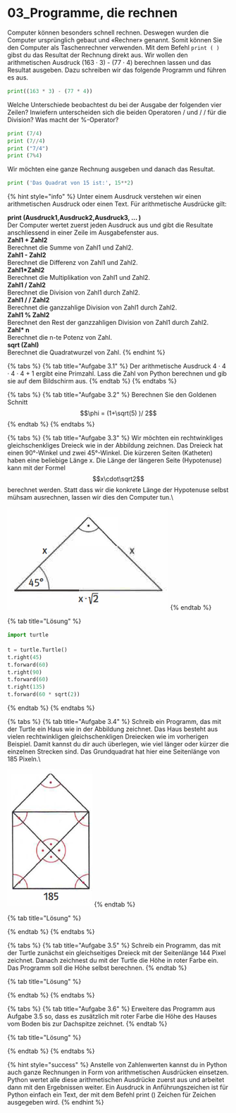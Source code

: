 # 03\_Programme, die rechnen

Computer können besonders schnell rechnen. Deswegen wurden die Computer ursprünglich gebaut und «Rechner» genannt. Somit können Sie den Computer als Taschenrechner verwenden. Mit dem Befehl `print ( )` gibst du das Resultat der Rechnung direkt aus. Wir wollen den arithmetischen Ausdruck (163 · 3) - (77 · 4) berechnen lassen und das Resultat ausgeben. Dazu schreiben wir das folgende Programm und führen es aus.

```python
print((163 * 3) - (77 * 4))
```

Welche Unterschiede beobachtest du bei der Ausgabe der folgenden vier Zeilen? Inwiefern unterscheiden sich die beiden Operatoren / und / / für die Division? Was macht der %-Operator?

```python
print (7/4)
print (7//4)
print ("7/4")
print (7%4)
```

Wir möchten eine ganze Rechnung ausgeben und danach das Resultat.

```python
print ('Das Quadrat von 15 ist:', 15**2)
```

{% hint style="info" %}
Unter einem Ausdruck verstehen wir einen arithmetischen Ausdruck oder einen Text. Für arithmetische Ausdrücke gilt:

**print (Ausdruck1,Ausdruck2,Ausdruck3, ... )**\
Der Computer wertet zuerst jeden Ausdruck aus und gibt die Resultate anschliessend in einer Zeile im Ausgabefenster aus.\
**Zahl1 + Zahl2**\
Berechnet die Summe von Zahl1 und Zahl2.\
**Zahl1 - Zahl2**\
Berechnet die Differenz von Zahl1 und Zahl2.\
**Zahl1\*Zahl2**\
Berechnet die Multiplikation von Zahl1 und Zahl2.\
**Zahl1 / Zahl2** \
Berechnet die Division von Zahl1 durch Zahl2.\
**Zahl1 / / Zahl2**\
Berechnet die ganzzahlige Division von Zahl1 durch Zahl2.\
**Zahl1 % Zahl2**\
Berechnet den Rest der ganzzahligen Division von Zahl1 durch Zahl2.\
**Zahl\* n**\
Berechnet die n-te Potenz von Zahl.\
**sqrt (Zahl)**\
Berechnet die Quadratwurzel von Zahl.
{% endhint %}

{% tabs %}
{% tab title="Aufgabe 3.1" %}
Der arithmetische Ausdruck 4 · 4 · 4 · 4 + 1 ergibt eine Primzahl. Lass die Zahl von Python berechnen und gib sie auf dem Bildschirm aus.
{% endtab %}
{% endtabs %}

{% tabs %}
{% tab title="Aufgabe 3.2" %}
Berechnen Sie den Goldenen Schnitt $$\phi = (1+\sqrt(5) )/ 2$$&#x20;
{% endtab %}
{% endtabs %}

{% tabs %}
{% tab title="Aufgabe 3.3" %}
Wir möchten ein rechtwinkliges gleichschenkliges Dreieck wie in der Abbildung zeichnen. Das Dreieck hat einen 90°-Winkel und zwei 45°-Winkel. Die kürzeren Seiten (Katheten) haben eine beliebige Länge x. Die Länge der längeren Seite (Hypotenuse) kann mit der Formel $$x\cdot\sqrt2$$ berechnet werden. Statt dass wir die konkrete Länge der Hypotenuse selbst mühsam ausrechnen, lassen wir dies den Computer tun.\


![Gleichschenkliges Dreieck](<../../.gitbook/assets/grafik (30).png>)
{% endtab %}

{% tab title="Lösung" %}
```python
import turtle

t = turtle.Turtle()
t.right(45)
t.forward(60)
t.right(90)
t.forward(60)
t.right(135)
t.forward(60 * sqrt(2))
```
{% endtab %}
{% endtabs %}

{% tabs %}
{% tab title="Aufgabe 3.4" %}
Schreib ein Programm, das mit der Turtle ein Haus wie in der Abbildung zeichnet. Das Haus besteht aus vielen rechtwinkligen gleichschenkligen Drei­ecken wie im vorherigen Beispiel. Damit kannst du dir auch überlegen, wie viel länger oder kürzer die einzelnen Strecken sind. Das Grundquadrat hat hier eine Seiten­länge von 185 Pixeln.\


![](<../../.gitbook/assets/grafik (31).png>)
{% endtab %}

{% tab title="Lösung" %}

{% endtab %}
{% endtabs %}

{% tabs %}
{% tab title="Aufgabe 3.5" %}
Schreib ein Programm, das mit der Turtle zunächst ein gleichseitiges Dreieck mit der Seitenlänge 144 Pixel zeichnet. Danach zeichnest du mit der Turtle die Höhe in roter Farbe ein. Das Programm soll die Höhe selbst berechnen.
{% endtab %}

{% tab title="Lösung" %}

{% endtab %}
{% endtabs %}

{% tabs %}
{% tab title="Aufgabe 3.6" %}
Erweitere das Programm aus Aufgabe 3.5 so, dass es zusätzlich mit roter Farbe die Höhe des Hauses vom Boden bis zur Dachspitze zeichnet.
{% endtab %}

{% tab title="Lösung" %}

{% endtab %}
{% endtabs %}

{% hint style="success" %}
Anstelle von Zahlenwerten kannst du in Python auch ganze Rechnungen in Form von arithmetischen Ausdrücken einsetzen. Python wertet alle diese arithmetischen Ausdrücke zuerst aus und arbeitet dann mit den Ergebnissen weiter. Ein Ausdruck in Anführungszeichen ist für Python einfach ein Text, der mit dem Befehl print () Zeichen für Zeichen ausgegeben wird.
{% endhint %}
